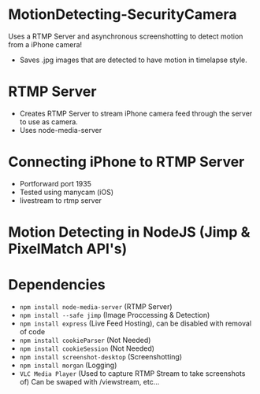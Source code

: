 # MotionDetecting-SecurityCamera
Uses a RTMP Server and asynchronous screenshotting to detect motion from a iPhone camera!
- Saves .jpg images that are detected to have motion in timelapse style.

# RTMP Server
- Creates RTMP Server to stream iPhone camera feed through the server to use as camera.
- Uses node-media-server

# Connecting iPhone to RTMP Server
- Portforward port 1935
- Tested using manycam (iOS) 
- livestream to rtmp server

# Motion Detecting in NodeJS (Jimp & PixelMatch API's)

# Dependencies
- `npm install node-media-server` (RTMP Server)
- `npm install --safe jimp` (Image Proccessing & Detection)
- `npm install express` (Live Feed Hosting), can be disabled with removal of code
- `npm install cookieParser` (Not Needed)
- `npm install cookieSession` (Not Needed)
- `npm install screenshot-desktop` (Screenshotting)
- `npm install morgan` (Logging)
- `VLC Media Player` (Used to capture RTMP Stream to take screenshots of) Can be swaped with /viewstream, etc...
